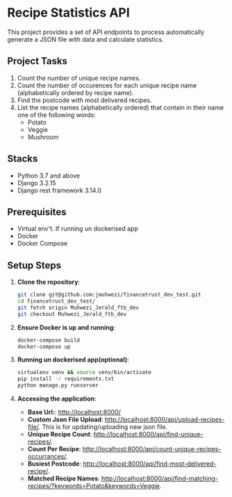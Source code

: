 # Recipe Statistics API 

This project provides a set of API endpoints to process automatically generate a JSON file with data and calculate statistics.

## Project Tasks
1. Count the number of unique recipe names.
2. Count the number of occurences for each unique recipe name (alphabetically ordered by recipe name).
3. Find the postcode with most delivered recipes.
4. List the recipe names (alphabetically ordered) that contain in their name one of the following words:
   - Potato
   - Veggie
   - Mushroom
## Stacks

- Python 3.7 and above
- Django 3.2.15
- Django rest framework 3.14.0

## Prerequisites
- Virtual env't. If running un dockerised app
- Docker
- Docker Compose

## Setup Steps

1. **Clone the repository**:
    ```sh
    git clone git@github.com:jmuhwezi/financetrust_dev_test.git
    cd financetrust_dev_test/
    git fetch origin Muhwezi_Jerald_ftb_dev
    git checkout Muhwezi_Jerald_ftb_dev
    ```

2. **Ensure Docker is up and running**:
    ```sh
    docker-compose build
    docker-compose up
    ```

3. **Running un dockerised app(optional)**:
    ```sh
    virtualenv venv && source venv/bin/activate
    pip install -r requirements.txt
    python manage.py runserver
    ```

4. **Accessing the application**:

    - **Base Url:**: [http://localhost:8000/](http://localhost:8000/)
    - **Custom Json File Upload**: [http://localhost:8000/api/upload-recipes-file/](http://localhost:8000/api/upload-recipes-file/). This is for updating/uploading new json file.
    - **Unique Recipe Count**: [http://localhost:8000/api/find-unique-recipes/](http://localhost:8000/api/find-unique-recipes/).
    - **Count Per Recipe**: [http://localhost:8000/api/count-unique-recipes-occurrances/](http://localhost:8000/api/count-unique-recipes-occurrances/).
    - **Busiest Postcode**: [http://localhost:8000/api/find-most-delivered-recipe/](http://localhost:8000/api/find-most-delivered-recipe/). 
    - **Matched Recipe Names**: [http://localhost:8000/api/find-matching-recipes/?keywords=Potato&keywords=Veggie](http://localhost:8000/api/find-matching-recipes/?keywords=Potato&keywords=Veggie).
